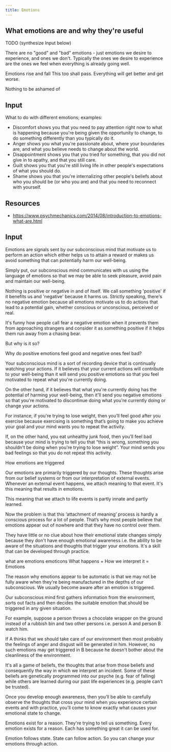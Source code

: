 ```yaml
---
title: Emotions
---
```


## What emotions are and why they're useful
TODO (synthesize Input below)

There are no "good" and "bad" emotions - just emotions we desire to experience, and ones we don't. Typically the ones we desire to experience are the ones we feel when everything is already going well.

Emotions rise and fall
This too shall pass. Everything will get better and get worse.

Nothing to be ashamed of


## Input
What to do with different emotions; examples:
- Discomfort shows you that you need to pay attention right now to what is happening because you're being given the opportunity to change, to do something differently than you typically do it.
- Anger shows you what you're passionate about, where your boundaries are, and what you believe needs to change about the world.
- Disappointment shows you that you tried for something, that you did not give in to apathy, and that you still care.
- Guilt shows you that you're still living life in other people's expectations of what you should do.
- Shame shows you that you're internalizing other people's beliefs about who you should be (or who you are) and that you need to reconnect with yourself.

## Resources
- https://www.psychmechanics.com/2014/08/introduction-to-emotions-what-are.html

## Input

Emotions are signals sent by our subconscious mind that motivate us to perform an action which either helps us to attain a reward or makes us avoid something that can potentially harm our well-being.

Simply put, our subconscious mind communicates with us using the language of emotions so that we may be able to seek pleasure, avoid pain and maintain our well-being.



Nothing is positive or negative in and of itself. We call something 'positive' if it benefits us and 'negative' because it harms us. Strictly speaking, there's no negative emotion because all emotions motivate us to do actions that lead to a potential gain, whether conscious or unconscious, perceived or real.



It's funny how people call fear a negative emotion when it prevents them from approaching strangers and consider it as something positive if it helps them run away from a chasing bear.



But why is it so?

Why do positive emotions feel good and negative ones feel bad?

Your subconscious mind is a sort of recording device that is continually watching your actions. If it believes that your current actions will contribute to your well-being than it will send you positive emotions so that you feel motivated to repeat what you're currently doing.

On the other hand, if it believes that what you're currently doing has the potential of harming your well-being, then it'll send you negative emotions so that you're motivated to discontinue doing what you're currently doing or change your actions.

For instance, if you're trying to lose weight, then you’ll feel good after you exercise because exercising is something that’s going to make you achieve your goal and your mind wants you to repeat the activity.

If, on the other hand, you eat unhealthy junk food, then you’ll feel bad because your mind is trying to tell you that “this is wrong, something you shouldn't be doing when you're trying to lose weight”. Your mind sends you bad feelings so that you do not repeat this activity.




How emotions are triggered

Our emotions are primarily triggered by our thoughts. These thoughts arise from our belief systems or from our interpretation of external events. Whenever an external event happens, we attach meaning to that event. It's this meaning that results in emotions.

This meaning that we attach to life events is partly innate and partly learned.

Now the problem is that this ‘attachment of meaning’ process is hardly a conscious process for a lot of people. That’s why most people believe that emotions appear out of nowhere and that they have no control over them.

They have little or no clue about how their emotional state changes simply because they don't have enough emotional awareness i.e. the ability to be aware of the situations and thoughts that trigger your emotions. It's a skill that can be developed through practice.

what are emotions emoticons
What happens + How we interpret it = Emotions

The reason why emotions appear to be automatic is that we may not be fully aware when they're being manufactured in the depths of our subconscious. We usually become aware after an emotion is triggered.

Our subconscious mind first gathers information from the environment, sorts out facts and then decides the suitable emotion that should be triggered in any given situation.

For example, suppose a person throws a chocolate wrapper on the ground instead of a rubbish bin and two other persons i.e. person A and person B watch him.

If A thinks that we should take care of our environment then most probably the feelings of anger and disgust will be generated in him. However, no such emotions may get triggered in B because he doesn't bother about the cleanliness of the environment.

It's all a game of beliefs, the thoughts that arise from those beliefs and consequently the way in which we interpret an incident. Some of these beliefs are genetically programmed into our psyche (e.g. fear of falling) while others are learned during our past life experiences (e.g. people can't be trusted).

Once you develop enough awareness, then you’ll be able to carefully observe the thoughts that cross your mind when you experience certain events and with practice, you’ll come to know exactly what causes your emotional state to change.

Emotions exist for a reason. They're trying to tell us something.
Every emotion exists for a reason. Each has something great it can be used for.

Emotion follows state. State can follow action. So you can change your emotions through action.
